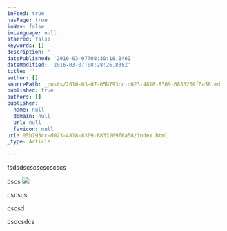 ```yaml
---
inFeed: true
hasPage: true
inNav: false
inLanguage: null
starred: false
keywords: []
description: ''
datePublished: '2016-03-07T08:30:18.146Z'
dateModified: '2016-03-07T08:28:26.838Z'
title: ''
author: []
sourcePath: _posts/2016-03-07-05b793cc-d023-4818-8309-6833209f6a58.md
published: true
authors: []
publisher:
  name: null
  domain: null
  url: null
  favicon: null
url: 05b793cc-d023-4818-8309-6833209f6a58/index.html
_type: Article

---
```

fsdsdscscscscscscs

cscs
![](https://the-grid-user-content.s3-us-west-2.amazonaws.com/9bdbf0a0-dfee-4868-81bc-293bbb0e2b3d.png)

cscscs

cscsd

csdcsdcs